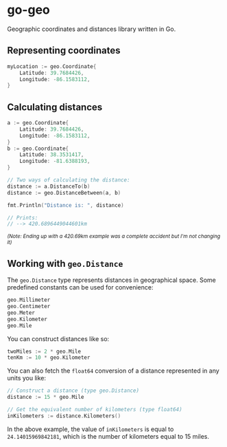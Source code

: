# go-geo

Geographic coordinates and distances library written in Go.

## Representing coordinates

```go
myLocation := geo.Coordinate{
    Latitude: 39.7684426,
    Longitude: -86.1583112,
}
```

## Calculating distances

```go
a := geo.Coordinate{
    Latitude: 39.7684426,
    Longitude: -86.1583112,
}
b := geo.Coordinate{
    Latitude: 38.3531417,
    Longitude: -81.6388193,
}

// Two ways of calculating the distance:
distance := a.DistanceTo(b)
distance := geo.DistanceBetween(a, b)

fmt.Println("Distance is: ", distance)

// Prints:
// --> 420.6896449044601km
```

*<small>(Note: Ending up with a 420.69km example was a complete accident but I'm not changing it)</small>*

## Working with `geo.Distance`

The `geo.Distance` type represents distances in geographical space. Some predefined constants can be used for convenience:

```go
geo.Millimeter
geo.Centimeter
geo.Meter
geo.Kilometer
geo.Mile
```

You can construct distances like so:

```go
twoMiles := 2 * geo.Mile
tenKm := 10 * geo.Kilometer
```

You can also fetch the `float64` conversion of a distance represented in any units you like:

```go
// Construct a distance (type geo.Distance)
distance := 15 * geo.Mile

// Get the equivalent number of kilometers (type float64)
inKilometers := distance.Kilometers()
```

In the above example, the value of `inKilometers` is equal to `24.14015969842181`, which is the number of kilometers equal to 15 miles.
